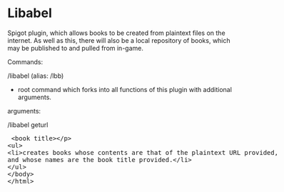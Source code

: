# Libabel
Spigot plugin, which allows books to be created from plaintext files on the internet. As well as this, there will also be a local repository of books, which may be published to and pulled from in-game.


Commands:

/libabel
(alias: /lbb)
  - root command which forks into all functions of this plugin with additional arguments.

arguments:

/libabel geturl <plaintext file URL> <book title>
  - creates books whose contents are that of the plaintext URL provided, and whose names are the book title provided.
  
